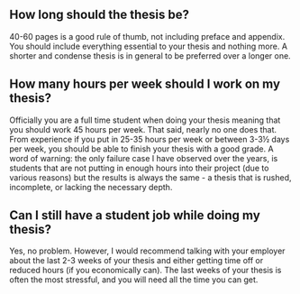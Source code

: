 ## How long should the thesis be?

40-60 pages is a good rule of thumb, not including preface and appendix. You should include everything essential to your
thesis and nothing more. A shorter and condense thesis is in general to be preferred over a longer one.

## How many hours per week should I work on my thesis?

Officially you are a full time student when doing your thesis meaning that you should work 45 hours per week. That said,
nearly no one does that. From experience if you put in 25-35 hours per week or between 3-3½ days per week, you should be
able to finish your thesis with a good grade. A word of warning: the only failure case I have observed over the years,
is students that are not putting in enough hours into their project (due to various reasons) but the results is always
the same - a thesis that is rushed, incomplete, or lacking the necessary depth.

## Can I still have a student job while doing my thesis?

Yes, no problem. However, I would recommend talking with your employer about the last 2-3 weeks of your thesis and
either getting time off or reduced hours (if you economically can). The last weeks of your thesis is often the most
stressful, and you will need all the time you can get.
